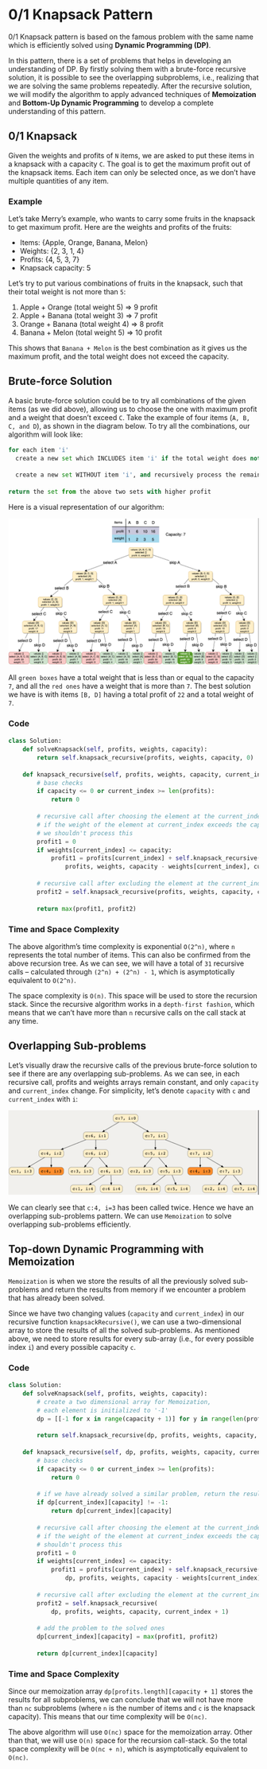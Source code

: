 # 0/1 Knapsack Pattern

0/1 Knapsack pattern is based on the famous problem with the same name which is efficiently solved using **Dynamic Programming (DP)**.

In this pattern, there is a set of problems that helps in developing an understanding of DP. By firstly solving them with a brute-force recursive solution, it is possible to see the overlapping subproblems, i.e., realizing that we are solving the same problems repeatedly. After the recursive solution, we will modify the algorithm to apply advanced techniques of **Memoization** and **Bottom-Up Dynamic Programming** to develop a complete understanding of this pattern.

## 0/1 Knapsack

Given the weights and profits of `N` items, we are asked to put these items in a knapsack with a capacity `C`. The goal is to get the maximum profit out of the knapsack items. Each item can only be selected once, as we don’t have multiple quantities of any item.

### Example

Let’s take Merry’s example, who wants to carry some fruits in the knapsack to get maximum profit. Here are the weights and profits of the fruits:

- Items: {Apple, Orange, Banana, Melon}
- Weights: {2, 3, 1, 4}
- Profits: {4, 5, 3, 7}
- Knapsack capacity: 5

Let’s try to put various combinations of fruits in the knapsack, such that their total weight is not more than `5`:

1. Apple + Orange (total weight 5) => 9 profit
2. Apple + Banana (total weight 3) => 7 profit
3. Orange + Banana (total weight 4) => 8 profit
4. Banana + Melon (total weight 5) => 10 profit

This shows that `Banana + Melon` is the best combination as it gives us the maximum profit, and the total weight does not exceed the capacity.

## Brute-force Solution

A basic brute-force solution could be to try all combinations of the given items (as we did above), allowing us to choose the one with maximum profit and a weight that doesn’t exceed `C`. Take the example of four items (`A, B, C, and D`), as shown in the diagram below. To try all the combinations, our algorithm will look like:

```python
for each item 'i' 
  create a new set which INCLUDES item 'i' if the total weight does not exceed the capacity, and recursively process the remaining capacity and items

  create a new set WITHOUT item 'i', and recursively process the remaining items

return the set from the above two sets with higher profit
```

Here is a visual representation of our algorithm:

![Visual representation of the algorithm](/assets/01_knapsack_pattern.png "Visual representation of the algorithm")

All `green boxes` have a total weight that is less than or equal to the capacity `7`, and all the `red ones` have a weight that is more than `7`. The best solution we have is with items `[B, D]` having a total profit of `22` and a total weight of `7`.

### Code

```python
class Solution:
    def solveKnapsack(self, profits, weights, capacity):
        return self.knapsack_recursive(profits, weights, capacity, 0)

    def knapsack_recursive(self, profits, weights, capacity, current_index):
        # base checks
        if capacity <= 0 or current_index >= len(profits):
            return 0

        # recursive call after choosing the element at the current_index
        # if the weight of the element at current_index exceeds the capacity,
        # we shouldn't process this
        profit1 = 0
        if weights[current_index] <= capacity:
            profit1 = profits[current_index] + self.knapsack_recursive(
                profits, weights, capacity - weights[current_index], current_index + 1)

        # recursive call after excluding the element at the current_index
        profit2 = self.knapsack_recursive(profits, weights, capacity, current_index + 1)

        return max(profit1, profit2)
```

### Time and Space Complexity

The above algorithm’s time complexity is exponential `O(2^n)`, where `n` represents the total number of items. This can also be confirmed from the above recursion tree. As we can see, we will have a total of `31` recursive calls – calculated through `(2^n) + (2^n) - 1`, which is asymptotically equivalent to `O(2^n)`.

The space complexity is `O(n)`. This space will be used to store the recursion stack. Since the recursive algorithm works in a `depth-first fashion`, which means that we can’t have more than `n` recursive calls on the call stack at any time.

## Overlapping Sub-problems

Let’s visually draw the recursive calls of the previous brute-force solution to see if there are any overlapping sub-problems. As we can see, in each recursive call, profits and weights arrays remain constant, and only `capacity` and `current_index` change. For simplicity, let’s denote `capacity` with `c` and `current_index` with `i`:

![Visual representation of overlapping sub-problems in the algorithm](/assets/01_knapsack_pattern_overlapping.png "Visual representation of overlapping sub-problems in the algorithm")

We can clearly see that `c:4, i=3` has been called twice. Hence we have an overlapping sub-problems pattern. We can use `Memoization` to solve overlapping sub-problems efficiently.

## Top-down Dynamic Programming with Memoization

`Memoization` is when we store the results of all the previously solved sub-problems and return the results from memory if we encounter a problem that has already been solved.

Since we have two changing values (`capacity` and `current_index`) in our recursive function `knapsackRecursive()`, we can use a two-dimensional array to store the results of all the solved sub-problems. As mentioned above, we need to store results for every sub-array (i.e., for every possible index `i`) and every possible capacity `c`.

### Code

```python
class Solution:
    def solveKnapsack(self, profits, weights, capacity):
        # create a two dimensional array for Memoization,
        # each element is initialized to '-1'
        dp = [[-1 for x in range(capacity + 1)] for y in range(len(profits))]

        return self.knapsack_recursive(dp, profits, weights, capacity, 0)

    def knapsack_recursive(self, dp, profits, weights, capacity, current_index):
        # base checks
        if capacity <= 0 or current_index >= len(profits):
            return 0

        # if we have already solved a similar problem, return the result from memory
        if dp[current_index][capacity] != -1:
            return dp[current_index][capacity]

        # recursive call after choosing the element at the current_index
        # if the weight of the element at current_index exceeds the capacity, we
        # shouldn't process this
        profit1 = 0
        if weights[current_index] <= capacity:
            profit1 = profits[current_index] + self.knapsack_recursive(
                dp, profits, weights, capacity - weights[current_index], current_index + 1)

        # recursive call after excluding the element at the current_index
        profit2 = self.knapsack_recursive(
            dp, profits, weights, capacity, current_index + 1)

        # add the problem to the solved ones
        dp[current_index][capacity] = max(profit1, profit2)

        return dp[current_index][capacity]
```

### Time and Space Complexity

Since our memoization array `dp[profits.length][capacity + 1]` stores the results for all subproblems, we can conclude that we will not have more than `nc` subproblems (where `n` is the number of items and `c` is the knapsack capacity). This means that our time complexity will be `O(nc)`.

The above algorithm will use `O(nc)` space for the memoization array. Other than that, we will use `O(n)` space for the recursion call-stack. So the total space complexity will be `O(nc + n)`, which is asymptotically equivalent to `O(nc)`.

